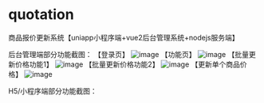 # quotation
商品报价更新系统【uniapp小程序端+vue2后台管理系统+nodejs服务端】

后台管理端部分功能截图：
【登录页】
![image](https://github.com/user-attachments/assets/ee9c5ebb-7d60-42d3-9503-cd1a58cf8576)
【功能页】
![image](https://github.com/user-attachments/assets/33f5068f-6a0d-431f-9ff1-0fba423639bf)
【批量更新价格功能1】
![image](https://github.com/user-attachments/assets/43f6ce97-f81d-469f-8b1e-8a74cb454f61)
【批量更新价格功能2】
![image](https://github.com/user-attachments/assets/d0eea2ca-21ef-496c-b075-f0052ea8a3cc)
【更新单个商品价格】
![image](https://github.com/user-attachments/assets/6d1bfd48-2ff6-4e17-a883-0e898f2bb5d7)

H5/小程序端部分功能截图：









